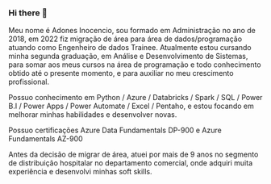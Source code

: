 ### Hi there 👋

Meu nome é Adones Inocencio, sou formado em Administração no ano de 2018, em 2022 fiz migração de área para área de dados/programação atuando como Engenheiro de dados Trainee. Atualmente estou cursando minha segunda graduação, em Análise e Desenvolvimento de Sistemas, para somar aos meus cursos na área de programação e todo conhecimento obtido até o presente momento, e para auxiliar no meu crescimento profissional.

Possuo conhecimento em Python / Azure / Databricks / Spark / SQL / Power B.I / Power Apps / Power Automate / Excel / Pentaho, e estou focando em melhorar minhas habilidades e desenvolver novas.

Possuo certificações Azure Data Fundamentals DP-900 e Azure Fundamentals AZ-900

Antes da decisão de migrar de área, atuei por mais de 9 anos no segmento de distribuição hospitalar no departamento comercial, onde adquiri muita experiência e desenvolvi minhas soft skills.
